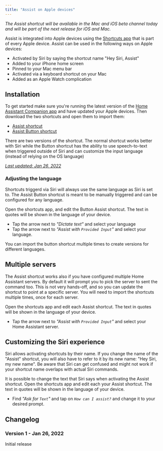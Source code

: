 ```yaml
---
title: "Assist on Apple devices"
---
```


_The Assist shortcut will be available in the Mac and iOS beta channel today and will be part of the next release for iOS and Mac._

Assist is integrated into Apple devices using the [Shortcuts app](https://support.apple.com/guide/shortcuts/welcome/ios) that is part of every Apple device. Assist can be used in the following ways on Apple devices:

- Activated by Siri by saying the shortcut name "Hey Siri, Assist"
- Added to your iPhone home screen
- Pinned to your Mac menu bar
- Activated via a keyboard shortcut on your Mac
- Added as an Apple Watch complication

<lite-youtube videoid="sQ7X7jz1SrA" videotitle="Assist on Apple HomePod"></lite-youtube>

## Installation

To get started make sure you're running the latest version of the [Home Assistant Companion app](https://apps.apple.com/us/app/home-assistant/id1099568401?itsct=apps_box_badge&itscg=30200) and have updated your Apple devices. Then download the two shortcuts and open them to import them:

- [Assist shortcut](https://www.icloud.com/shortcuts/4172210db1d74599bf9ae4f9e1e3d6ed)
- [Assist Button shortcut](https://www.icloud.com/shortcuts/73ebb68ca1a24ae1811b7d6971203334)

There are two versions of the shortcut. The normal shortcut works better with Siri while the Button shortcut has the ability to use speech-to-text when triggered outside of Siri and can customize the input language (instead of relying on the OS language)

[_Last updated: Jan 26, 2022_](#changelog)

### Adjusting the language

Shortcuts triggerd via Siri will always use the same language as Siri is set to. The Assist Button shortcut is meant to be manually triggered and can be configured for any language.

Open the shortcuts app, and edit the Button Assist shortcut. The text in quotes will be shown in the language of your device.

- Tap the arrow next to _"Dictate text"_ and select your language
- Tap the arrow next to _"Assist with `Provided Input`"_ and select your language.

<p class='note'>
You can import the button shortcut multiple times to create versions for different languages.
</p>

## Multiple servers

The Assist shortcut works also if you have configured multiple Home Assistant servers. By default it will prompt you to pick the server to sent the command too. This is not very hands-off, and so you can update the shortcut to point at a specific server. You will need to import the shortcuts multiple times, once for each server.

Open the shortcuts app and edit each Assist shortcut. The text in quotes will be shown in the language of your device.

- Tap the arrow next to _"Assist with `Provided Input`"_ and select your Home Assistant server.

## Customizing the Siri experience

Siri allows activating shortcuts by their name. If you change the name of the "Assist" shortcut, you will also have to refer to it by its new name: "Hey Siri, my new name". Be aware that Siri can get confused and might not work if your shortcut name overlaps with actual Siri commands.

It is possible to change the text that Siri says when activating the Assist shortcut. Open the shortcuts app and edit each your Assist shortcut. The text in quotes will be shown in the language of your device.

- Find _"Ask for `Text`"_ and tap on _`How can I assist?`_ and change it to your desired prompt.

## Changelog

### Version 1 - Jan 26, 2022

Initial release
